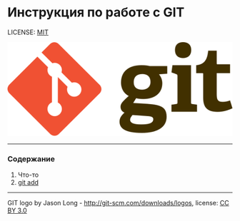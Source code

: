 # Инструкция по работe с GIT

LICENSE: [MIT](./license.md)

![Логотип GIT](./assets/git-logo.svg)

---
### Содержание
1. Что-то
2.  [git add](./add.md)
---

GIT logo by Jason Long - http://git-scm.com/downloads/logos,
license: [CC BY 3.0](https://creativecommons.org/licenses/by/3.0/)